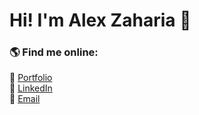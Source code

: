 # Hi! I'm Alex Zaharia 👋  

### 🌎 Find me online:  
🔗 [Portfolio](https://alexzaharia.net)  
🔗 [LinkedIn](https://linkedin.com/in/alexczaharia/)  
🔗 [Email](alex.zaharia4777@gmail.com)  
